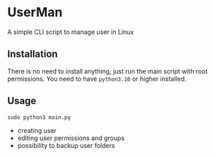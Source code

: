 # UserMan

A simple  CLI script to manage user in Linux

## Installation

There is no need to install anything, just run the main script with root permissions.
You need to have `python3.10` or higher installed.

## Usage

```console
sudo python3 main.py
```

- creating user
- editing user permissions and groups
- possibility to backup user folders
